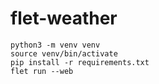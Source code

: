 # flet-weather

```
python3 -m venv venv
source venv/bin/activate
pip install -r requirements.txt
flet run --web
```
